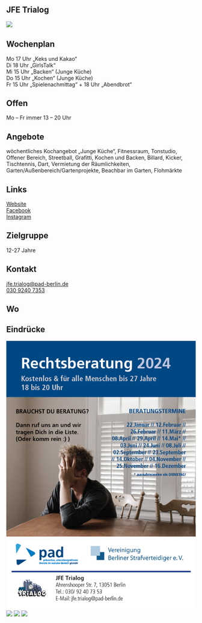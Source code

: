 ## JFE Trialog
<img id="topmedia" src="images/Logos/Trialog.jpg" />

## Wochenplan
Mo  17 Uhr „Keks und Kakao“<br>
Di  18 Uhr „GirlsTalk“<br>
Mi  15 Uhr „Backen“ (Junge Küche)<br>
Do  15 Uhr „Kochen“ (Junge Küche)<br>
Fr  15 Uhr „Spielenachmittag“ + 18 Uhr „Abendbrot“<br>

## Offen
Mo – Fr  immer 13 – 20 Uhr

## Angebote
<p id="activities">
wöchentliches Kochangebot „Junge Küche“, Fitnessraum, Tonstudio, Offener Bereich, Streetball, Grafitti, Kochen und Backen, Billard, Kicker, Tischtennis, Dart, Vermietung der Räumlichkeiten, Garten/Außenbereich/Gartenprojekte, Beachbar im Garten, Flohmärkte
</p>

## Links
<a class="external_link" href="https://www.pad-berlin.de/jugendarbeit-praevention-und-qualifikation/jfe-trialog">Website</a><br>
<a class="external_link" href="https://de-de.facebook.com/jfe.trialog/">Facebook</a><br>
<a class="external_link" href="https://www.instagram.com/jfe.trialog/">Instagram</a>

## Zielgruppe
12-27 Jahre

## Kontakt
[jfe.trialog@pad-berlin.de](mailto:jfe.trialog@pad-berlin.de)<br>
<a href="tel:+493092407353">030 9240 7353</a>

## Wo
<div id="gmap"></div>
<script>window.onload = showMap('Ahrenshooper Straße 7, 13051 Berlin', 0, 'gmap_mini')</script>

## Eindrücke
<div class="mediacontainer">
  <img src="images/JFE_Trialog/rechttrialog.PNG" />
  <img src="images/JFE_Trialog/2.jpg" />
  <img src="images/JFE_Trialog/3.jpg" />
  <img src="images/JFE_Trialog/4.jpg" />
</div>
